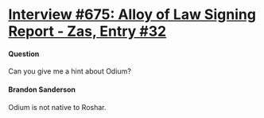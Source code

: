 # [Interview #675: Alloy of Law Signing Report - Zas, Entry #32](https://www.theoryland.com/intvmain.php?i=675#32)

#### Question

Can you give me a hint about Odium?

#### Brandon Sanderson

Odium is not native to Roshar.

